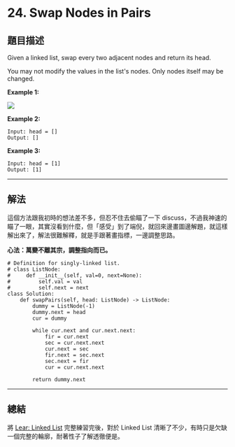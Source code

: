 # 24. Swap Nodes in Pairs


## 題目描述

Given a linked list, swap every two adjacent nodes and return its head.

You may not modify the values in the list's nodes. Only nodes itself may be changed.

**Example 1:**

![](https://assets.leetcode.com/uploads/2020/10/03/swap_ex1.jpg)


**Example 2:**

```
Input: head = []
Output: []
```


**Example 3:**

```
Input: head = [1]
Output: [1]
```

---

## 解法

這個方法跟我初時的想法差不多，但忍不住去偷瞄了一下 discuss，不過我神速的瞄了一眼，其實沒看到什麼，但「感受」到了端倪，就回來邊畫圖邊解題，就這樣解出來了，解法很難解釋，就是手跟著畫指標，一邊調整思路。

**心法：萬變不離其宗，調整指向而已。**


```
# Definition for singly-linked list.
# class ListNode:
#     def __init__(self, val=0, next=None):
#         self.val = val
#         self.next = next
class Solution:
    def swapPairs(self, head: ListNode) -> ListNode:
        dummy = ListNode(-1)
        dummy.next = head
        cur = dummy
        
        while cur.next and cur.next.next:
            fir = cur.next
            sec = cur.next.next
            cur.next = sec
            fir.next = sec.next
            sec.next = fir
            cur = cur.next.next
        
        return dummy.next
```

---

## 總結


將 [Lear: Linked List](https://leetcode.com/explore/learn/card/linked-list/) 完整練習完後，對於 Linked List 清晰了不少，有時只是欠缺一個完整的輪廓，耐著性子了解透徹便是。
